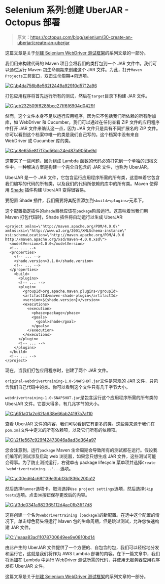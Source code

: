 # Selenium 系列:创建 UberJAR - Octopus 部署

> 原文：<https://octopus.com/blog/selenium/30-create-an-uberjar/create-an-uberjar>

这篇文章是关于[创建 Selenium WebDriver 测试框架](/blog/selenium/0-toc/webdriver-toc)的系列文章的一部分。

我们用来构建代码的 Maven 项目会将我们的类打包到一个 JAR 文件中。我们可以通过运行 Maven 包生命周期来创建这个 JAR 文件。为此，打开`Maven Projects`工具窗口，双击生命周期➜包选项。

[![C:\b4da756b8e562f2449a92910d5712a96](img/e7bf49316a8c291096650792aea74b9e.png)](#)

打包应用程序将首先运行所有的测试，然后在`target`目录下构建 JAR 文件。

[![C:\eb232509f6285bcc27ff6f6904d0429f](img/2246892fc64b26dddcd5900530b9aa79.png)](#)

然而，这个文件本身不足以运行应用程序，因为它不包括我们所依赖的所有附加库，如 WebDriver 和 Cucumber。我们可以通过在任何查看 ZIP 文件的应用程序中打开 JAR 文件来确认这一点，因为 JAR 文件只是具有不同扩展名的 ZIP 文件。你可以看到这个档案中唯一的类是我们自己写的。这个档案中没有来自 WebDriver 或 Cucumber 库的类。

[![C:\c8e655e8f7f7ad56dc24ed87b905be9d](img/f37e1d718eb5fb14bfce702701ace735.png)](#)

这带来了一些问题，因为组成 Lambda 函数的代码必须打包到一个单独的归档文件中。一种解决方案是构建一个完全自包含的 JAR 文件，也称为 UberJAR。

UberJAR 是一个 JAR 文件，它包含运行应用程序所需的所有类，这意味着它包含我们编写的代码的所有类，以及我们的代码所依赖的库中的所有类。Maven 使得用 [Shade](https://maven.apache.org/plugins/maven-shade-plugin/) 插件构建 UberJAR 变得很容易。

要配置 Shade 插件，我们需要将其配置添加到`<build><plugins>`元素下。

这个配置指定插件的`shade`目标应该在`package`阶段运行。这意味着当我们用 Maven 打包代码时，Shade 插件将自动运行以生成 UberJAR:

```
<project xmlns=\"http://maven.apache.org/POM/4.0.0\"
xmlns:xsi=\"http://www.w3.org/2001/XMLSchema-instance\"
xsi:schemaLocation=\"http://maven.apache.org/POM/4.0.0
http://maven.apache.org/xsd/maven-4.0.0.xsd\">
  <modelVersion>4.0.0</modelVersion>
  <!-- ... -->
  <properties>
    <!-- ... -->
    <shade.version>3.1.0</shade.version>
    <!-- ... -->
  </properties>
    <build>
      <plugins>
      <!-- ... -->
      <plugin>
        <groupId>org.apache.maven.plugins</groupId>
        <artifactId>maven-shade-plugin</artifactId>
        <version>${shade.version}</version>
        <executions>
          <execution>
            <phase>package</phase>
            <goals>
              <goal>shade</goal>
            </goals>
          </execution>
        </executions>
      </plugin>
      <!-- ... -->
    </plugins>
  </build>
  <!-- ... -->
</project> 
```

现在，当我们打包应用程序时，创建了两个 JAR 文件。

`original-webdrivertraining-1.0-SNAPSHOT.jar`文件是常规的 JAR 文件，只包含我们自己代码中的类。你可以看到这个文件只有几千字节大小。

`webdrivertraining-1.0-SNAPSHOT.jar`是包含运行这个应用程序所需的所有类的 UberJAR 文件。它要大得多，有几兆字节的大小。

[![C:\651a01a2c62fa638e66ab24197a7af10](img/404e7f2faa1bc46b62e5f500c6081649.png)](#)

查看 UberJAR 文件的内容，我们可以看到它有更多的类。这些类来源于我们在`pom.xml`文件中定义的所有依赖项，以及它们所有的依赖项。

[![C:\2f1e567c929f42473046a8ad3d364a97](img/0fbb612665287bf1faf2922411e0d441.png)](#)

您会注意到，运行`package` Maven 生命周期会导致所有的测试都在运行。假设我们编写的测试涉及启动 web 浏览器，如果您只想生成 JAR 文件，这些测试可能会碍事。为了防止测试运行，右键单击 package lifecycle 菜单项并选择`Create 'webdrivertraining...'...`选项。

[![C:\c00ed64c68f139e3bbf3bf836c200a12](img/aba8914a337481be3fa189e1b335630f.png)](#)

然后选择`Runner`选项卡。取消选择`Use project settings`选项，然后选择`Skip tests`选项。点击`OK`按钮保存更改后的内容。

[![C:\f3de0341a982365112d4ac0fb3ff17d8](img/0415d012abb2a06472bae3095e94d10c.png)](#)

这将创建一个名为`webdrivertraining [package]`的新配置。在选中这个配置的情况下，单击绿色箭头将运行 Maven 包的生命周期，但是跳过测试，允许您快速构建 JAR 文件。

[![C:\1eaaa83ad11078700649ee9e0810bd14](img/da082417f8b900110cb585c7a66f0eb0.png)](#)

由此产生的 UberJAR 文件提供了一个方便的、自包含的包，我们可以轻松地分发和运行它，这就是我们将作为 AWS Lambda 部署的内容。在下一篇文章中，我们将添加在 Lambda 中运行 WebDriver 测试所需的代码，并使用无服务器应用程序发布 UberJAR 文件。

这篇文章是关于[创建 Selenium WebDriver 测试框架](/blog/selenium/0-toc/webdriver-toc)的系列文章的一部分。